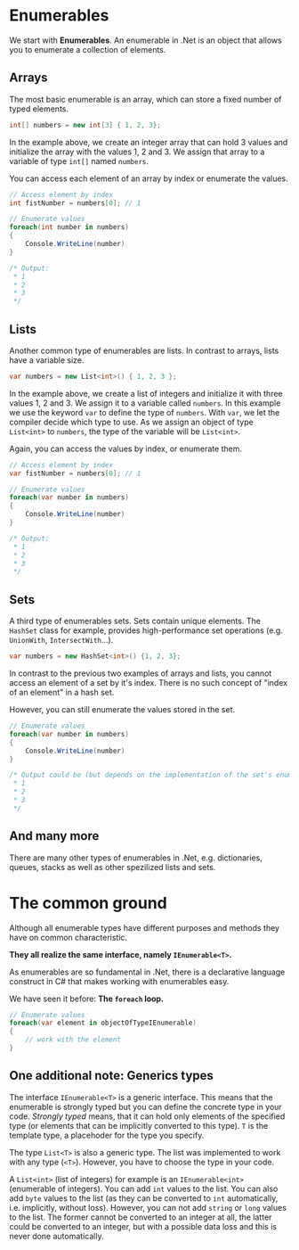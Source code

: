 # Enumerables

We start with **Enumerables**.
An enumerable in .Net is an object that allows you to enumerate a collection of elements.

## Arrays

The most basic enumerable is an array, which can store a fixed number of typed elements.

```c#
int[] numbers = new int[3] { 1, 2, 3};
```

In the example above, we create an integer array that can hold 3 values and initialize the array with the values 1, 2 and 3.
We assign that array to a variable of type `int[]` named `numbers`.

You can access each element of an array by index or enumerate the values.

```c#
// Access element by index
int fistNumber = numbers[0]; // 1
```

```c#
// Enumerate values
foreach(int number in numbers)
{
    Console.WriteLine(number)
}

/* Output:
 * 1
 * 2
 * 3
 */
```

## Lists

Another common type of enumerables are lists. In contrast to arrays, lists have a variable size.

```c#
var numbers = new List<int>() { 1, 2, 3 };
```

In the example above, we create a list of integers and initialize it with three values 1, 2 and 3.
We assign it to a variable called `numbers`.
In this example we use the keyword `var` to define the type of `numbers`. With `var`, we let the compiler decide which type to use.
As we assign an object of type `List<int>` to `numbers`, the type of the variable will be `List<int>`.

Again, you can access the values by index, or enumerate them.

```c#
// Access element by index
var fistNumber = numbers[0]; // 1
```

```c#
// Enumerate values
foreach(var number in numbers)
{
    Console.WriteLine(number)
}

/* Output:
 * 1
 * 2
 * 3
 */
```

## Sets

A third type of enumerables sets.
Sets contain unique elements.
The `HashSet` class for example, provides high-performance set operations (e.g. `UnionWith`, `IntersectWith`...).

```c#
var numbers = new HashSet<int>() {1, 2, 3};
```

In contrast to the previous two examples of arrays and lists, you cannot access an element of a set by it's index. 
There is no such concept of "index of an element" in a hash set.

However, you can still enumerate the values stored in the set.

```c#
// Enumerate values
foreach(var number in numbers)
{
    Console.WriteLine(number)
}

/* Output could be (but depends on the implementation of the set's enumerator):
 * 1
 * 2
 * 3
 */
```

## And many more

There are many other types of enumerables in .Net, e.g. dictionaries, queues, stacks as well as other spezilized lists and sets.


# The common ground

Although all enumerable types have different purposes and methods they have on common characteristic.

**They all realize the same interface, namely `IEnumerable<T>`.**

As enumerables are so fundamental in .Net, there is a declarative language construct in C# that makes working with enumerables easy.

We have seen it before: **The `foreach` loop.**

```c#
// Enumerate values
foreach(var element in objectOfTypeIEnumerable)
{
    // work with the element
}
```


## One additional note: Generics types
The interface `IEnumerable<T>` is a generic interface.
This means that the enumerable is strongly typed but you can define the concrete type in your code. 
*Strongly typed* means, that it can hold only elements of the specified type (or elements that can be implicitly converted to this type).
`T` is the template type, a placehoder for the type you specify.

The type `List<T>` is also a generic type.
The list was implemented to work with any type (`<T>`).
However, you have to choose the type in your code.

A `List<int>` (list of integers) for example is an `IEnumerable<int>` (enumerable of integers).
You can add `int` values to the list.
You can also add `byte` values to the list (as they can be converted to `int` automatically, i.e. implicitly, without loss).
However, you can not add `string` or `long` values to the list. The former cannot be converted to an integer at all, the latter could be converted to an integer, but with a possible data loss and this is never done automatically.
